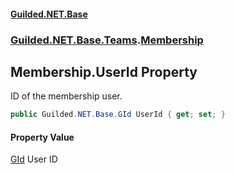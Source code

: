 #### [Guilded.NET.Base](Guilded_NET_Base.md 'Guilded.NET.Base')
### [Guilded.NET.Base.Teams](Guilded_NET_Base.md#Guilded_NET_Base_Teams 'Guilded.NET.Base.Teams').[Membership](Membership.md 'Guilded.NET.Base.Teams.Membership')
## Membership.UserId Property
ID of the membership user.  
```csharp
public Guilded.NET.Base.GId UserId { get; set; }
```
#### Property Value
[GId](GId.md 'Guilded.NET.Base.GId')
User ID

